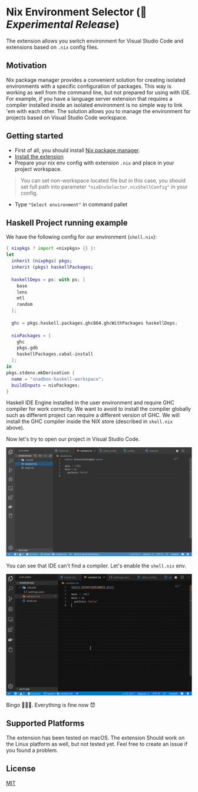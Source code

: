 # Nix Environment Selector (🧪 *Experimental Release*)

The extension allows you switch environment for Visual Studio Code and extensions based on `.nix` config files.

## Motivation

Nix package manager provides a convenient solution for creating isolated environments with a specific configuration of packages. This way is working as well from the command line, but not prepared for using with IDE. For example, if you have a language server extension that requires a compiler installed inside an isolated environment is no simple way to link 'em with each other. The solution allows you to manage the environment for projects based on Visual Studio Code workspace.

## Getting started

* First of all, you should install [Nix package manager](https://nixos.org/nix/).
* [Install the extension](https://marketplace.visualstudio.com/items?itemName=arrterian.nix-env-selector)
* Prepare your nix env config with extension `.nix` and place in your project workspace.

> You can set non-workspace located file but in this case, you should set full path into parameter `"nixEnvSelector.nixShellConfig"` in your config.

* Type `"Select environment"` in command pallet

## Haskell Project running example

We have the following config for our environment (`shell.nix`):

```nix
{ nixpkgs ? import <nixpkgs> {} }:
let
  inherit (nixpkgs) pkgs;
  inherit (pkgs) haskellPackages;

  haskellDeps = ps: with ps; [
    base
    lens
    mtl
    random
  ];

  ghc = pkgs.haskell.packages.ghc864.ghcWithPackages haskellDeps;

  nixPackages = [
    ghc
    pkgs.gdb
    haskellPackages.cabal-install
  ];
in
pkgs.stdenv.mkDerivation {
  name = "snadbox-haskell-workspace";
  buildInputs = nixPackages;
}
```

Haskell IDE Engine installed in the user environment and require GHC compiler for work correctly. We want to avoid to install the compiler globally such as different project can require a different version of GHC. We will install the GHC compiler inside the NIX store (described in `shell.nix` above).

Now let's try to open our project in Visual Studio Code.

![Without Env Demo](resources/without-env-demo.gif)

You can see that IDE can't find a compiler. Let's enable the `shell.nix` env.

![With Env Demo](resources/with-env-demo.gif)

Bingo 🎉🎉🎉. Everything is fine now 😈

## Supported Platforms

The extension has been tested on macOS. The extension Should work on the Linux platform as well, but not tested yet. Feel free to create an issue if you found a problem.

## License

[MIT](LICENSE)

